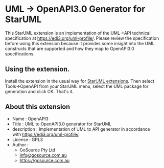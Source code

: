 # UML -> OpenAPI3.0 Generator for StarUML

This StarUML extension is an implementation of the UML->API technical specification at https://edi3.org/uml-profile/. Please review the specification before using this extension because it provides some insight into the UML constructs that are supported and how they map to OpenAPI3.0 specifications.

## Using the extension.

Install the extension in the usual way for [StarUML extensions](https://docs.staruml.io/user-guide/managing-extensions#install-extension).  Then select Tools->OpenAPI from your StarUML menu, select the UML package for generation and click OK.  That's it.

## About this extension

* Name : OpenAPI3
* Title : UML to OpenAPI3.0 generator for StarUML
* description : Implementation of UML to API generator in accordance with https://edi3.org/uml-profile/.  
* License : GPL3
* Author : 
   * GoSource Pty Ltd
   * info@gosource.com.au
   * https://gosource.com.au
